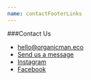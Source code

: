 ```yaml
---
name: contactFooterLinks
---
```


###Contact Us
- <a href="mailto:hello@organicman.eco">hello@organicman.eco</a>
- <a href="mailto:hello@organicman.eco">Send us a message</a>
- [Instagram](https://www.instagram.com/om.tribe/)
- [Facebook](https://www.facebook.com/omtribe111/)
<!-- - [Twitter](#) -->